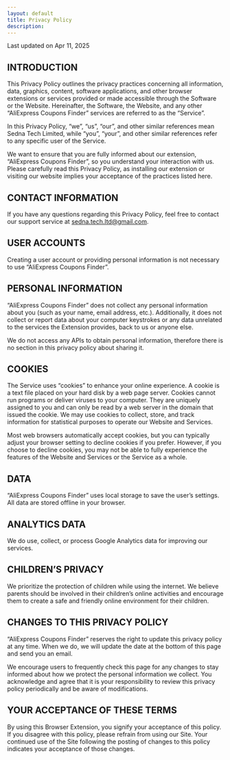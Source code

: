 ```yaml
---
layout: default
title: Privacy Policy
description:
---
```


Last updated on Apr 11, 2025

## INTRODUCTION

This Privacy Policy outlines the privacy practices concerning all information, data, graphics, content, software applications, and other browser extensions or services provided or made accessible through the Software or the Website. Hereinafter, the Software, the Website, and any other “AliExpress Coupons Finder” services are referred to as the “Service”.

In this Privacy Policy, “we”, “us”, “our”, and other similar references mean Sedna Tech Limited, while “you”, “your”, and other similar references refer to any specific user of the Service.

We want to ensure that you are fully informed about our extension, “AliExpress Coupons Finder”, so you understand your interaction with us. Please carefully read this Privacy Policy, as installing our extension or visiting our website implies your acceptance of the practices listed here.

## CONTACT INFORMATION

If you have any questions regarding this Privacy Policy, feel free to contact our support service at sedna.tech.ltd@gmail.com.

## USER ACCOUNTS

Creating a user account or providing personal information is not necessary to use “AliExpress Coupons Finder”.

## PERSONAL INFORMATION

“AliExpress Coupons Finder” does not collect any personal information about you (such as your name, email address, etc.). Additionally, it does not collect or report data about your computer keystrokes or any data unrelated to the services the Extension provides, back to us or anyone else.

We do not access any APIs to obtain personal information, therefore there is no section in this privacy policy about sharing it.

## COOKIES

The Service uses “cookies” to enhance your online experience. A cookie is a text file placed on your hard disk by a web page server. Cookies cannot run programs or deliver viruses to your computer. They are uniquely assigned to you and can only be read by a web server in the domain that issued the cookie. We may use cookies to collect, store, and track information for statistical purposes to operate our Website and Services.

Most web browsers automatically accept cookies, but you can typically adjust your browser setting to decline cookies if you prefer. However, if you choose to decline cookies, you may not be able to fully experience the features of the Website and Services or the Service as a whole.

## DATA

“AliExpress Coupons Finder” uses local storage to save the user’s settings. All data are stored offline in your browser.

## ANALYTICS DATA

We do use, collect, or process Google Analytics data for improving our services.

## CHILDREN’S PRIVACY

We prioritize the protection of children while using the internet. We believe parents should be involved in their children’s online activities and encourage them to create a safe and friendly online environment for their children.

## CHANGES TO THIS PRIVACY POLICY

“AliExpress Coupons Finder” reserves the right to update this privacy policy at any time. When we do, we will update the date at the bottom of this page and send you an email.

We encourage users to frequently check this page for any changes to stay informed about how we protect the personal information we collect. You acknowledge and agree that it is your responsibility to review this privacy policy periodically and be aware of modifications.

## YOUR ACCEPTANCE OF THESE TERMS

By using this Browser Extension, you signify your acceptance of this policy. If you disagree with this policy, please refrain from using our Site. Your continued use of the Site following the posting of changes to this policy indicates your acceptance of those changes.
